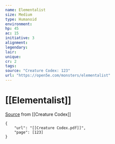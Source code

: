 ```yaml
---
name: Elementalist
size: Medium
type: Humanoid
environment: 
hp: 45
ac: 15
initiative: 3
alignment: 
legendary: 
lair: 
unique: 
cr: 2
tags: 
source: "Creature Codex: 123"
url: "https://open5e.com/monsters/elementalist"
---
```

# [[Elementalist]]

[Source](zotero://open-pdf/library/items/NTNKJRHG?page=123) from [[Creature Codex]]

```pdf
{
	"url": "[[Creature Codex.pdf]]",
	"page": [123]
}
```

